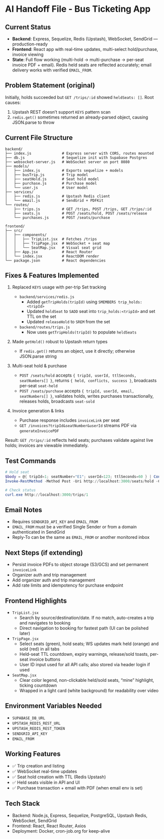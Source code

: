 # AI Handoff File - Bus Ticketing App

## Current Status
- **Backend**: Express, Sequelize, Redis (Upstash), WebSocket, SendGrid — production-ready
- **Frontend**: React app with real-time updates, multi-select hold/purchase, invoice viewing
- **State**: Full flow working (multi-hold → multi-purchase → per-seat invoice PDF + email). Redis held seats are reflected accurately; email delivery works with verified `EMAIL_FROM`.

## Problem Statement (original)
Initially, holds succeeded but `GET /trips/:id` showed `heldSeats: []`. Root causes:
1) Upstash REST doesn’t support `KEYS` pattern scan
2) `redis.get()` sometimes returned an already-parsed object, causing JSON.parse to throw

## Current File Structure
```
backend/
├── index.js              # Express server with CORS, routes mounted
├── db.js                 # Sequelize init with Supabase Postgres
├── websocket-server.js   # WebSocket server on port 8080
├── models/
│   ├── index.js          # Exports sequelize + models
│   ├── busTrip.js        # Trip model
│   ├── seatHold.js       # Seat hold model
│   ├── purchase.js       # Purchase model
│   └── user.js           # User model
├── services/
│   ├── redis.js          # Upstash Redis client
│   └── email.js          # SendGrid + PDFKit
└── routes/
    ├── trips.js          # GET /trips, POST /trips, GET /trips/:id
    ├── seats.js          # POST /seats/hold, POST /seats/release
    └── purchases.js      # POST /seats/purchase

frontend/
├── src/
│   ├── components/
│   │   ├── TripList.jsx  # Fetches /trips
│   │   ├── TripPage.jsx  # WebSocket + seat map
│   │   └── SeatMap.jsx   # Visual seat grid
│   ├── App.jsx           # React Router
│   └── index.jsx         # ReactDOM render
└── package.json          # React dependencies
```

## Fixes & Features Implemented
1) Replaced `KEYS` usage with per-trip Set tracking
   - `backend/services/redis.js`
     - Added `getTripHolds(tripId)` using `SMEMBERS trip_holds:<tripId>`
     - Updated `holdSeat` to `SADD` seat into `trip_holds:<tripId>` and set TTL on the set
     - Updated `releaseHold` to `SREM` from the set
   - `backend/routes/trips.js`
     - Now uses `getTripHolds(tripId)` to populate `heldSeats`

2) Made `getHold()` robust to Upstash return types
   - If `redis.get()` returns an object, use it directly; otherwise JSON.parse string

3) Multi-seat hold & purchase
   - `POST /seats/hold` accepts `{ tripId, userId, ttlSeconds, seatNumbers[] }`, returns `{ held, conflicts, success }`, broadcasts per-seat `seat-held`
   - `POST /seats/purchase` accepts `{ tripId, userId, email, seatNumbers[] }`, validates holds, writes purchases transactionally, releases holds, broadcasts `seat-sold`

4) Invoice generation & links
   - Purchase response includes `invoiceLink` per seat
   - `GET /invoices?tripId&seatNumber&userId` streams PDF via `generateInvoicePDF`

Result: `GET /trips/:id` reflects held seats; purchases validate against live holds; invoices are viewable immediately.

## Test Commands
```powershell
# Hold seat
$body = @{ tripId=1; seatNumber="E1"; userId=123; ttlSeconds=60 } | ConvertTo-Json
Invoke-RestMethod -Method Post -Uri http://localhost:3000/seats/hold -ContentType "application/json" -Body $body

# Check status
curl.exe http://localhost:3000/trips/1
```

## Email Notes
- Requires `SENDGRID_API_KEY` and `EMAIL_FROM`
- `EMAIL_FROM` must be a verified Single Sender or from a domain authenticated in SendGrid
- Reply-To can be the same as `EMAIL_FROM` or another monitored inbox

## Next Steps (if extending)
- Persist invoice PDFs to object storage (S3/GCS) and set permanent `invoiceLink`
- Organizer auth and trip management
- Add organizer auth and trip management
- Add rate limits and idempotency for purchase endpoint

## Frontend Highlights
- `TripList.jsx`
  - Search by source/destination/date. If no match, auto-creates a trip and navigates to booking
  - Direct navigation to booking for fastest path (UI can be polished later)
- `TripPage.jsx`
  - Select seats (green), hold seats; WS updates mark held (orange) and sold (red) in all tabs
  - Held-seat TTL countdown, expiry warnings, release/sold toasts, per-seat invoice buttons
  - User ID input used for all API calls; also stored via header login if used
- `SeatMap.jsx`
  - Clear color legend, non-clickable held/sold seats, “mine” highlight, ticking countdown
  - Wrapped in a light card (white background) for readability over video

## Environment Variables Needed
- `SUPABASE_DB_URL`
- `UPSTASH_REDIS_REST_URL`
- `UPSTASH_REDIS_REST_TOKEN`
- `SENDGRID_API_KEY`
- `EMAIL_FROM`

## Working Features
- ✅ Trip creation and listing
- ✅ WebSocket real-time updates
- ✅ Seat hold creation with TTL (Redis Upstash)
- ✅ Held seats visible in API and UI
- ✅ Purchase transaction + email with PDF (when email env is set)

## Tech Stack
- Backend: Node.js, Express, Sequelize, PostgreSQL, Upstash Redis, WebSocket, SendGrid
- Frontend: React, React Router, Axios
- Deployment: Docker, cron-job.org for keep-alive
